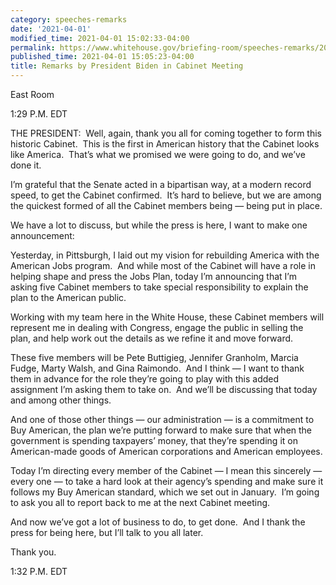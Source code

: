 ```yaml
---
category: speeches-remarks
date: '2021-04-01'
modified_time: 2021-04-01 15:02:33-04:00
permalink: https://www.whitehouse.gov/briefing-room/speeches-remarks/2021/04/01/remarks-by-president-biden-in-cabinet-meeting/
published_time: 2021-04-01 15:05:23-04:00
title: Remarks by President Biden in Cabinet Meeting
---
```

 
East Room

1:29 P.M. EDT

THE PRESIDENT:  Well, again, thank you all for coming together to form
this historic Cabinet.  This is the first in American history that the
Cabinet looks like America.  That’s what we promised we were going to
do, and we’ve done it.

I’m grateful that the Senate acted in a bipartisan way, at a modern
record speed, to get the Cabinet confirmed.  It’s hard to believe, but
we are among the quickest formed of all the Cabinet members being —
being put in place.

We have a lot to discuss, but while the press is here, I want to make
one announcement:

Yesterday, in Pittsburgh, I laid out my vision for rebuilding America
with the American Jobs program.  And while most of the Cabinet will have
a role in helping shape and press the Jobs Plan, today I’m announcing
that I’m asking five Cabinet members to take special responsibility to
explain the plan to the American public.

Working with my team here in the White House, these Cabinet members will
represent me in dealing with Congress, engage the public in selling the
plan, and help work out the details as we refine it and move forward.

These five members will be Pete Buttigieg, Jennifer Granholm, Marcia
Fudge, Marty Walsh, and Gina Raimondo.  And I think — I want to thank
them in advance for the role they’re going to play with this added
assignment I’m asking them to take on.  And we’ll be discussing that
today and among other things.

And one of those other things — our administration — is a commitment to
Buy American, the plan we’re putting forward to make sure that when the
government is spending taxpayers’ money, that they’re spending it on
American-made goods of American corporations and American employees.

Today I’m directing every member of the Cabinet — I mean this sincerely
— every one — to take a hard look at their agency’s spending and make
sure it follows my Buy American standard, which we set out in January. 
I’m going to ask you all to report back to me at the next Cabinet
meeting. 

And now we’ve got a lot of business to do, to get done.  And I thank the
press for being here, but I’ll talk to you all later. 

Thank you.

1:32 P.M. EDT
